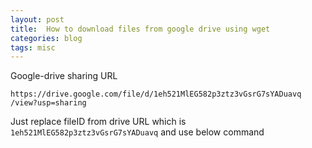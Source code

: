 ```yaml
---
layout: post
title:  How to download files from google drive using wget
categories: blog
tags: misc
---
```

Google-drive sharing URL

`https://drive.google.com/file/d/1eh521MlEG582p3ztz3vGsrG7sYADuavq
 /view?usp=sharing`

Just replace fileID from drive URL which is `1eh521MlEG582p3ztz3vGsrG7sYADuavq` and use below command

<script src="https://gist.github.com/x0v/17f88f6b06354af8ccd644e37f48418b.js"></script>



